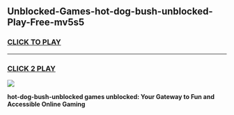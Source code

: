 
## Unblocked-Games-hot-dog-bush-unblocked-Play-Free-mv5s5
<h3>
<a href="https://premium76.site?title=hot-dog-bush-unblocked&ref=18A">CLICK TO PLAY</a></h3>
<hr>

<h3>
<a href="https://premium76.site?title=hot-dog-bush-unblocked&ref=18A">CLICK 2 PLAY</a>
  
</h3>

<a href="https://premium76.site?title=hot-dog-bush-unblocked&ref=18A"><img src="https://clearcache.store/games.png"></a>


**hot-dog-bush-unblocked games unblocked: Your Gateway to Fun and Accessible Online Gaming**
